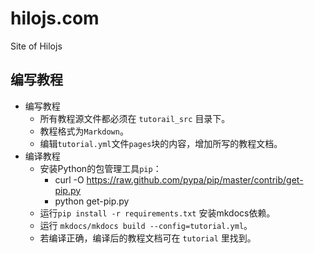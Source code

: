 hilojs.com
==========

Site of Hilojs

## 编写教程

* 编写教程
    * 所有教程源文件都必须在 `tutorail_src` 目录下。
    * 教程格式为`Markdown`。
    * 编辑`tutorial.yml`文件`pages`块的内容，增加所写的教程文档。
* 编译教程
    * 安装Python的包管理工具`pip`：
        * curl -O https://raw.github.com/pypa/pip/master/contrib/get-pip.py
        * python get-pip.py
    * 运行`pip install -r requirements.txt` 安装mkdocs依赖。
    * 运行 `mkdocs/mkdocs build --config=tutorial.yml`。
    * 若编译正确，编译后的教程文档可在 `tutorial` 里找到。